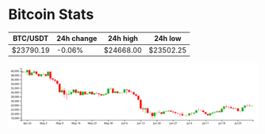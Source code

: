 # Bitcoin Stats

BTC/USDT|24h change|24h high|24h low|
|---|---|---|---|
|$23790.19|-0.06%|$24668.00|$23502.25|

<img src="./chart.svg">
